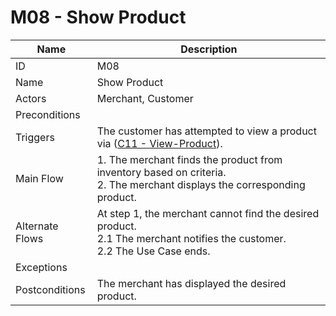 # M08 - Show Product

| Name | Description|
| -----| -----------|
|ID | M08|
|Name| Show Product|
|Actors| Merchant, Customer|
|Preconditions| |
|Triggers| The customer has attempted to view a product via ([C11 - View-Product](../customer/C11-View-Product.md)).|
|Main Flow| 1. The merchant finds the product from inventory based on criteria.<br/> 2. The merchant displays the corresponding product.|
|Alternate Flows| At step 1, the merchant cannot find the desired product.<br/>2.1 The merchant notifies the customer.<br/>2.2 The Use Case ends.|
|Exceptions| |
|Postconditions| The merchant has displayed the desired product.|
